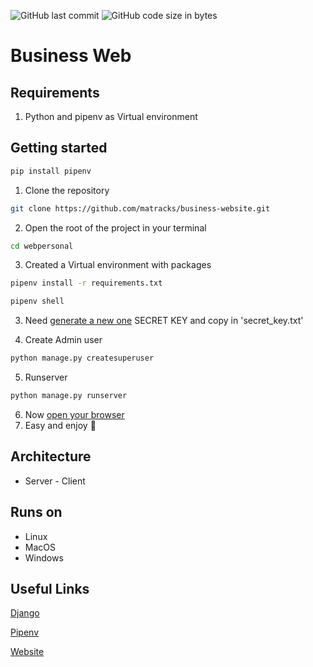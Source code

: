 ![GitHub last commit](https://img.shields.io/github/last-commit/matracks/webpersonal?color=blue)
![GitHub code size in bytes](https://img.shields.io/github/languages/code-size/matracks/webpersonal?color=purple)

# Business Web

## Requirements
1. Python and pipenv as Virtual environment

## Getting started
```bash
pip install pipenv
```
1. Clone the repository
```bash
git clone https://github.com/matracks/business-website.git
```
2. Open the root of the project in your terminal
```bash
cd webpersonal
```
3. Created a Virtual environment with packages
```bash
pipenv install -r requirements.txt
```
```bash
pipenv shell
```
3. Need [generate a new one](https://djecrety.ir/) SECRET KEY and copy in 'secret_key.txt'

4. Create Admin user
```bash
python manage.py createsuperuser
```
5. Runserver
```bash
python manage.py runserver
```
6. Now [open your browser](http://127.0.0.1:8000/)
7. Easy and enjoy 🍻

## Architecture
- Server - Client

## Runs on
- Linux
- MacOS
- Windows

## Useful Links
[Django](https://docs.djangoproject.com/en/4.1/)

[Pipenv](https://pipenv.pypa.io/en/latest/)

[Website](https://matracks.pythonanywhere.com/)
